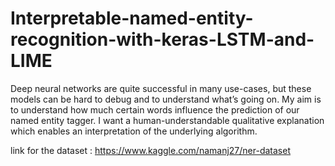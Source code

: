 # Interpretable-named-entity-recognition-with-keras-LSTM-and-LIME

Deep neural networks are quite successful in many use-cases, but these models can be hard to debug and to understand what’s going on. My aim is to understand how much certain words influence the prediction of our named entity tagger. I want a human-understandable qualitative explanation which enables an interpretation of the underlying algorithm.

link for the dataset : https://www.kaggle.com/namanj27/ner-dataset
